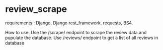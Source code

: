 # review_scrape
requirements : Django, Django rest_framework, requests, BS4.


How to use: Use the /scrape/ endpoint to scrape the review data and pupulate the database. Use /reviews/ endpoint to get a list of all reviews in database
